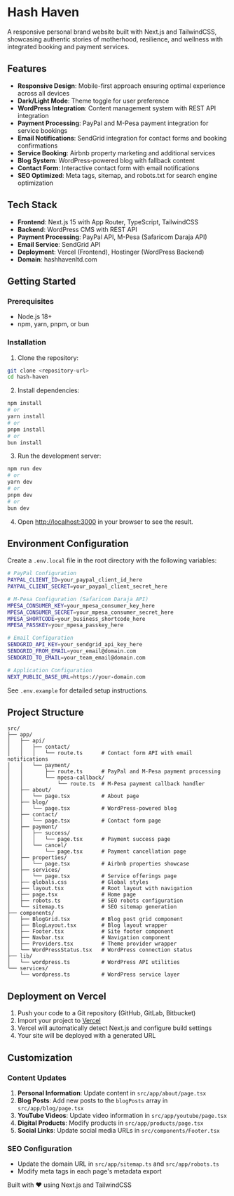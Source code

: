 # Hash Haven

A responsive personal brand website built with Next.js and TailwindCSS, showcasing authentic stories of motherhood, resilience, and wellness with integrated booking and payment services.

## Features

- **Responsive Design**: Mobile-first approach ensuring optimal experience across all devices
- **Dark/Light Mode**: Theme toggle for user preference
- **WordPress Integration**: Content management system with REST API integration
- **Payment Processing**: PayPal and M-Pesa payment integration for service bookings
- **Email Notifications**: SendGrid integration for contact forms and booking confirmations
- **Service Booking**: Airbnb property marketing and additional services
- **Blog System**: WordPress-powered blog with fallback content
- **Contact Form**: Interactive contact form with email notifications
- **SEO Optimized**: Meta tags, sitemap, and robots.txt for search engine optimization

## Tech Stack

- **Frontend**: Next.js 15 with App Router, TypeScript, TailwindCSS
- **Backend**: WordPress CMS with REST API
- **Payment Processing**: PayPal API, M-Pesa (Safaricom Daraja API)
- **Email Service**: SendGrid API
- **Deployment**: Vercel (Frontend), Hostinger (WordPress Backend)
- **Domain**: hashhavenltd.com

## Getting Started

### Prerequisites

- Node.js 18+ 
- npm, yarn, pnpm, or bun

### Installation

1. Clone the repository:
```bash
git clone <repository-url>
cd hash-haven
```

2. Install dependencies:
```bash
npm install
# or
yarn install
# or
pnpm install
# or
bun install
```

3. Run the development server:
```bash
npm run dev
# or
yarn dev
# or
pnpm dev
# or
bun dev
```

4. Open [http://localhost:3000](http://localhost:3000) in your browser to see the result.

## Environment Configuration

Create a `.env.local` file in the root directory with the following variables:

```bash
# PayPal Configuration
PAYPAL_CLIENT_ID=your_paypal_client_id_here
PAYPAL_CLIENT_SECRET=your_paypal_client_secret_here

# M-Pesa Configuration (Safaricom Daraja API)
MPESA_CONSUMER_KEY=your_mpesa_consumer_key_here
MPESA_CONSUMER_SECRET=your_mpesa_consumer_secret_here
MPESA_SHORTCODE=your_business_shortcode_here
MPESA_PASSKEY=your_mpesa_passkey_here

# Email Configuration
SENDGRID_API_KEY=your_sendgrid_api_key_here
SENDGRID_FROM_EMAIL=your_email@domain.com
SENDGRID_TO_EMAIL=your_team_email@domain.com

# Application Configuration
NEXT_PUBLIC_BASE_URL=https://your-domain.com
```

See `.env.example` for detailed setup instructions.

## Project Structure

```
src/
├── app/
│   ├── api/
│   │   ├── contact/
│   │   │   └── route.ts      # Contact form API with email notifications
│   │   └── payment/
│   │       ├── route.ts      # PayPal and M-Pesa payment processing
│   │       └── mpesa-callback/
│   │           └── route.ts  # M-Pesa payment callback handler
│   ├── about/
│   │   └── page.tsx          # About page
│   ├── blog/
│   │   └── page.tsx          # WordPress-powered blog
│   ├── contact/
│   │   └── page.tsx          # Contact form page
│   ├── payment/
│   │   ├── success/
│   │   │   └── page.tsx      # Payment success page
│   │   └── cancel/
│   │       └── page.tsx      # Payment cancellation page
│   ├── properties/
│   │   └── page.tsx          # Airbnb properties showcase
│   ├── services/
│   │   └── page.tsx          # Service offerings page
│   ├── globals.css           # Global styles
│   ├── layout.tsx            # Root layout with navigation
│   ├── page.tsx              # Home page
│   ├── robots.ts             # SEO robots configuration
│   └── sitemap.ts            # SEO sitemap generation
├── components/
│   ├── BlogGrid.tsx          # Blog post grid component
│   ├── BlogLayout.tsx        # Blog layout wrapper
│   ├── Footer.tsx            # Site footer component
│   ├── Navbar.tsx            # Navigation component
│   ├── Providers.tsx         # Theme provider wrapper
│   └── WordPressStatus.tsx   # WordPress connection status
├── lib/
│   └── wordpress.ts          # WordPress API utilities
└── services/
    └── wordpress.ts          # WordPress service layer
```

## Deployment on Vercel

1. Push your code to a Git repository (GitHub, GitLab, Bitbucket)
2. Import your project to [Vercel](https://vercel.com)
3. Vercel will automatically detect Next.js and configure build settings
4. Your site will be deployed with a generated URL

## Customization

### Content Updates

1. **Personal Information**: Update content in `src/app/about/page.tsx`
2. **Blog Posts**: Add new posts to the `blogPosts` array in `src/app/blog/page.tsx`
3. **YouTube Videos**: Update video information in `src/app/youtube/page.tsx`
4. **Digital Products**: Modify products in `src/app/products/page.tsx`
5. **Social Links**: Update social media URLs in `src/components/Footer.tsx`

### SEO Configuration

- Update the domain URL in `src/app/sitemap.ts` and `src/app/robots.ts`
- Modify meta tags in each page's metadata export

Built with ❤️ using Next.js and TailwindCSS
